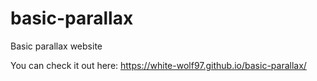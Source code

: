 # basic-parallax
Basic parallax website

You can check it out here: https://white-wolf97.github.io/basic-parallax/
